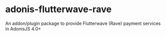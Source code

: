 # adonis-flutterwave-rave
An addon/plugin package to provide Flutterwave (Rave) payment services in AdonisJS 4.0+
